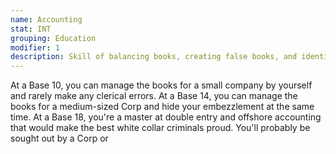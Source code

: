 ```yaml
---
name: Accounting
stat: INT
grouping: Education
modifier: 1
description: Skill of balancing books, creating false books, and identifying them, juggling numbers, creating budgets and handling day-to-day business operations.
---
```


At a Base 10, you can manage the books for a small
company by yourself and rarely make any clerical
errors. At a Base 14, you can manage the books for
a medium-sized Corp and hide your embezzlement at
the same time. At a Base 18, you're a master at double
entry and offshore accounting that would make the
best white collar criminals proud. You'll probably be
sought out by a Corp or